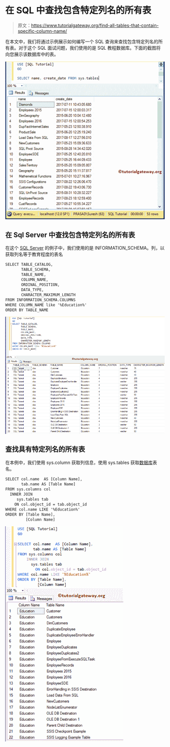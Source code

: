 # 在 SQL 中查找包含特定列名的所有表

> 原文：<https://www.tutorialgateway.org/find-all-tables-that-contain-specific-column-name/>

在本文中，我们将通过示例展示如何编写一个 SQL 查询来查找包含特定列名的所有表。对于这个 SQL 面试问题，我们使用的是 SQL 教程数据库。下面的截图将向您展示该数据库中的表。

![Find all Tables that Contain Specific Column Name 1](img/d564c2bee4bfb36911b39b56b9d8b6d7.png)

## 在 Sql Server 中查找包含特定列名的所有表

在这个 [SQL Server](https://www.tutorialgateway.org/sql/) 的例子中，我们使用的是 INFORMATION_SCHEMA。列，以获取列名等于教育程度的表名

```
SELECT TABLE_CATALOG, 
       TABLE_SCHEMA, 
       TABLE_NAME, 
       COLUMN_NAME, 
       ORDINAL_POSITION, 
       DATA_TYPE, 
       CHARACTER_MAXIMUM_LENGTH
FROM INFORMATION_SCHEMA.COLUMNS 
WHERE COLUMN_NAME like '%Education%' 
ORDER BY TABLE_NAME
```

![Find all Tables that Contain Specific Column Name 2](img/f74589289aea4f09840b8fbe65aa4f96.png)

## 查找具有特定列名的所有表

在本例中，我们使用 sys.column 获取列信息，使用 sys.tables 获取[数据库](https://www.tutorialgateway.org/how-to-create-database-in-sql-server/)表名。

```
SELECT col.name  AS [Column Name],
       tab.name AS [Table Name]
FROM sys.columns col
  INNER JOIN        
     sys.tables tab
	ON col.object_id = tab.object_id
WHERE col.name LIKE '%Education%'
ORDER BY [Table Name],
         [Column Name]
```

![Find all Tables that Contain Specific Column Name 3](img/6c285fa2de6c50e4d0461ade08801473.png)